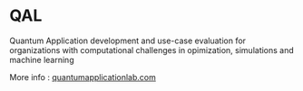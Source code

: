 # QAL

Quantum Application development and use-case evaluation for organizations with computational challenges in opimization, simulations and machine learning 

More info : [quantumapplicationlab.com](https://quantumapplicationlab.com/)